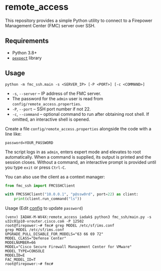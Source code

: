 # remote_access

This repository provides a simple Python utility to connect to a Firepower Management Center (FMC) server over SSH.

## Requirements

- Python 3.8+
- [`pexpect`](https://pypi.org/project/pexpect/) library

## Usage

```
python -m fmc_ssh.main -s <SERVER_IP> [-P <PORT>] [-c <COMMAND>]
```

- `-s`, `--server` – IP address of the FMC server.
- The password for the `admin` user is read from `config/remote_access.properties`.
- `-P`, `--port` – SSH port number if not 22.
- `-c`, `--command` – optional command to run after obtaining root shell. If omitted, an interactive shell is opened.

Create a file `config/remote_access.properties` alongside the code with a line like:

```
password=YOUR_PASSWORD
```

The script logs in as `admin`, enters expert mode and elevates to root automatically. When a command is supplied, its output is printed and the session closes. Without a command, an interactive prompt is provided until you type `exit` or press `Ctrl-C`.

You can also use the client as a context manager:

```python
from fmc_ssh import FMCSSHClient

with FMCSSHClient("10.0.0.1", "p@ssw0rd", port=22) as client:
    print(client.run_command("ls"))
```

Usage (Edit [config](config/remote_access.properties) to update ```password```)
```
(venv) IADAK-M-WV4X:remote_access iadak$ python3 fmc_ssh/main.py -s u32c01p10-vrouter.cisco.com -P 12502
root@firepower:~# fmc# grep MODEL /etc/sf/ims.conf
grep MODEL /etc/sf/ims.conf
UPGRADE_PULL_DISABLE_FOR_MODELS="63 66 69 72"
MODEL_CLASS="Defense Center"
MODELNUMBER=66
MODEL="Cisco Secure Firewall Management Center for VMware"
MODEL_TYPE=CONSOLE
MODELID=E
FAC_MODEL_ID=T
root@firepower:~# fmc# 
```
